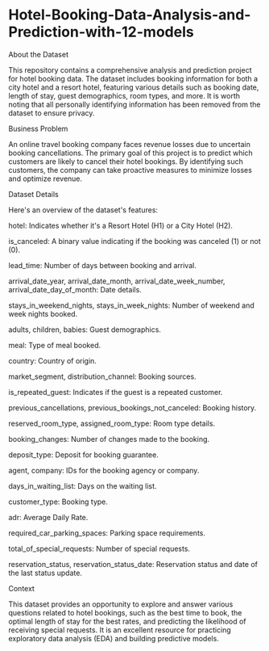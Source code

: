 # Hotel-Booking-Data-Analysis-and-Prediction-with-12-models

About the Dataset

This repository contains a comprehensive analysis and prediction project for hotel booking data. The dataset includes booking information for both a city hotel and a resort hotel, featuring various details such as booking date, length of stay, guest demographics, room types, and more. It is worth noting that all personally identifying information has been removed from the dataset to ensure privacy.

Business Problem

An online travel booking company faces revenue losses due to uncertain booking cancellations. The primary goal of this project is to predict which customers are likely to cancel their hotel bookings. By identifying such customers, the company can take proactive measures to minimize losses and optimize revenue.

Dataset Details

Here's an overview of the dataset's features:

hotel: Indicates whether it's a Resort Hotel (H1) or a City Hotel (H2).

is_canceled: A binary value indicating if the booking was canceled (1) or not (0).

lead_time: Number of days between booking and arrival.

arrival_date_year, arrival_date_month, arrival_date_week_number, arrival_date_day_of_month: Date details.

stays_in_weekend_nights, stays_in_week_nights: Number of weekend and week nights booked.

adults, children, babies: Guest demographics.

meal: Type of meal booked.

country: Country of origin.

market_segment, distribution_channel: Booking sources.

is_repeated_guest: Indicates if the guest is a repeated customer.

previous_cancellations, previous_bookings_not_canceled: Booking history.

reserved_room_type, assigned_room_type: Room type details.

booking_changes: Number of changes made to the booking.

deposit_type: Deposit for booking guarantee.

agent, company: IDs for the booking agency or company.

days_in_waiting_list: Days on the waiting list.

customer_type: Booking type.

adr: Average Daily Rate.

required_car_parking_spaces: Parking space requirements.

total_of_special_requests: Number of special requests.

reservation_status, reservation_status_date: Reservation status and date of the last status update.

Context

This dataset provides an opportunity to explore and answer various questions related to hotel bookings, such as the best time to book, the optimal length of stay for the best rates, and predicting the likelihood of receiving special requests. It is an excellent resource for practicing exploratory data analysis (EDA) and building predictive models.

